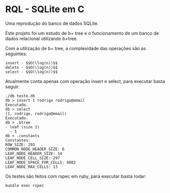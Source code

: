 # RQL - SQLite em C

Uma reprodução do banco de dados SQLite.

Este projeto foi um estudo de b+ tree e o funcionamento de um banco de dados relacional utilizando b+tree.

Com a utilização de b+ tree, a complexidade das operações são as seguintes:
```
insert - $$O(\log(n))$$
delete - $$O(\log(n))$$
select - $$O(\log(n))$$
```

Atualmente conta apenas com operação insert e select, para executar basta seguir:

```
./db teste.db
db > insert 1 rodrigo rodrigo@email
Executado.
db > select
(1, rodrigo, rodrigo@email)
Executado.
db > .btree
- leaf (size 1)
  - 1
db > .constants
Constantes:
ROW_SIZE: 293
COMMON_NODE_HEADER_SIZE: 6
LEAF_NODE_HEADER_SIZE: 14
LEAF_NODE_CELL_SIZE: 297
LEAF_NODE_SPACE_FOR_CELLS: 4082
LEAF_NODE_MAX_CELLS: 13
```

Os testes são feitos com rspec em ruby, para executar basta rodar:
```
bundle exec rspec
```
